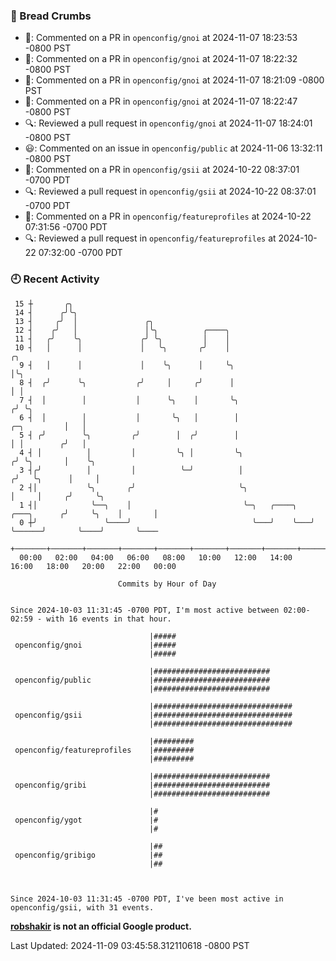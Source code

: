 ### 🍞 Bread Crumbs

 * 💬: Commented on a PR in  `openconfig/gnoi` at 2024-11-07 18:23:53 -0800 PST
 * 💬: Commented on a PR in  `openconfig/gnoi` at 2024-11-07 18:22:32 -0800 PST
 * 💬: Commented on a PR in  `openconfig/gnoi` at 2024-11-07 18:21:09 -0800 PST
 * 💬: Commented on a PR in  `openconfig/gnoi` at 2024-11-07 18:22:47 -0800 PST
 * 🔍: Reviewed a pull request in  `openconfig/gnoi` at 2024-11-07 18:24:01 -0800 PST
 * 😃: Commented on an issue in `openconfig/public` at 2024-11-06 13:32:11 -0800 PST
 * 💬: Commented on a PR in  `openconfig/gsii` at 2024-10-22 08:37:01 -0700 PDT
 * 🔍: Reviewed a pull request in  `openconfig/gsii` at 2024-10-22 08:37:01 -0700 PDT
 * 💬: Commented on a PR in  `openconfig/featureprofiles` at 2024-10-22 07:31:56 -0700 PDT
 * 🔍: Reviewed a pull request in  `openconfig/featureprofiles` at 2024-10-22 07:32:00 -0700 PDT

### 🕘 Recent Activity
```
 15 ┼       ╭╮
 14 ┤      ╭╯╰╮
 13 ┤     ╭╯  │               ╭╮
 12 ┤    ╭╯   │               │╰╮          ╭────╮
 11 ┤   ╭╯    ╰╮             ╭╯ ╰╮         │    │
 10 ┤   │      │             │   ╰╮       ╭╯    │                                             ╭╮
  9 ┤   │      │             │    ╰╮      │     ╰╮                                            │╰╮
  8 ┤  ╭╯      ╰╮           ╭╯     │     ╭╯      │                                            │ │
  7 ┤  │        │           │      ╰╮    │       ╰╮                                          ╭╯ ╰╮
  6 ┤  │        │           │       ╰╮   │        │                              ╭─╮         │   │
  5 ┤ ╭╯        ╰╮         ╭╯        │  ╭╯        │                              │ │        ╭╯   │
  4 ┤ │          │         │         ╰╮ │         ╰╮                            ╭╯ ╰╮       │    ╰╮
  3 ┤╭╯          │         │          ╰─╯          │                           ╭╯   ╰╮      │     │
  2 ┤│           ╰╮       ╭╯                       ╰╮                          │     │     ╭╯     ╰╮
  1 ┤│            ╰──╮    │                         ╰─╮   ╭────╮   ╭───╮      ╭╯     ╰╮    │       │
  0 ┼╯               ╰────╯                           ╰───╯    ╰───╯   ╰──────╯       ╰────╯       ╰────
    +───────+───────+───────+───────+───────+───────+───────+───────+───────+───────+───────+───────+────
  00:00   02:00   04:00   06:00   08:00   10:00   12:00   14:00   16:00   18:00   20:00   22:00   00:00   

						Commits by Hour of Day


Since 2024-10-03 11:31:45 -0700 PDT, I'm most active between 02:00-02:59 - with 16 events in that hour.

```



```
                               |#####
 openconfig/gnoi               |#####
                               |#####

                               |##########################
 openconfig/public             |##########################
                               |##########################

                               |###############################
 openconfig/gsii               |###############################
                               |###############################

                               |#########
 openconfig/featureprofiles    |#########
                               |#########

                               |##########################
 openconfig/gribi              |##########################
                               |##########################

                               |#
 openconfig/ygot               |#
                               |#

                               |##
 openconfig/gribigo            |##
                               |##



Since 2024-10-03 11:31:45 -0700 PDT, I've been most active in openconfig/gsii, with 31 events.

```
**[robshakir](mailto:robjs@google.com) is not an official Google product.**  


Last Updated: 2024-11-09 03:45:58.312110618 -0800 PST
